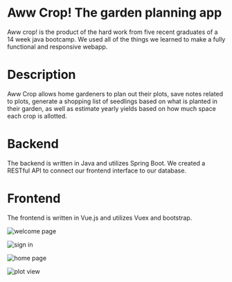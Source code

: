 # Aww Crop! The garden planning app
Aww crop! is the product of the hard work from five recent graduates of a 14 week java bootcamp. We used all of the things we learned to make a fully functional and responsive webapp. 

# Description 
Aww Crop allows home gardeners to plan out their plots, save notes related to plots, generate a shopping list of seedlings based on what is planted in their garden, as well as estimate yearly yields based on how much space each crop is allotted. 

# Backend
The backend is written in Java and utilizes Spring Boot. We created a RESTful API to connect our frontend interface to our database. 

# Frontend 
The frontend is written in Vue.js and utilizes Vuex and bootstrap. 

![welcome page](https://i.imgur.com/gb7CnwA.png)

![sign in](https://i.imgur.com/xbhwOcl.png)

![home page](https://i.imgur.com/9QRWuMZ.png)

![plot view](https://i.imgur.com/9QRWuMZ.png)
